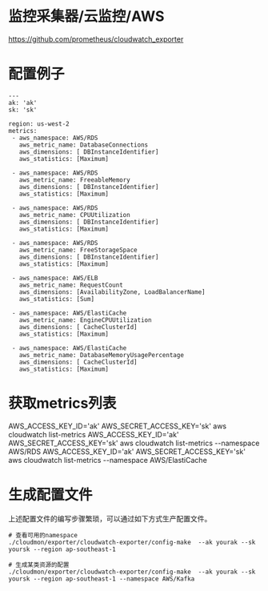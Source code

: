 # 监控采集器/云监控/AWS

https://github.com/prometheus/cloudwatch_exporter

# 配置例子
```
---
ak: 'ak'
sk: 'sk'

region: us-west-2
metrics:
 - aws_namespace: AWS/RDS
   aws_metric_name: DatabaseConnections
   aws_dimensions: [ DBInstanceIdentifier]
   aws_statistics: [Maximum]

 - aws_namespace: AWS/RDS
   aws_metric_name: FreeableMemory
   aws_dimensions: [ DBInstanceIdentifier]
   aws_statistics: [Maximum]

 - aws_namespace: AWS/RDS
   aws_metric_name: CPUUtilization
   aws_dimensions: [ DBInstanceIdentifier]
   aws_statistics: [Maximum]

 - aws_namespace: AWS/RDS
   aws_metric_name: FreeStorageSpace
   aws_dimensions: [ DBInstanceIdentifier]
   aws_statistics: [Maximum]

 - aws_namespace: AWS/ELB
   aws_metric_name: RequestCount
   aws_dimensions: [AvailabilityZone, LoadBalancerName]
   aws_statistics: [Sum]

 - aws_namespace: AWS/ElastiCache
   aws_metric_name: EngineCPUUtilization
   aws_dimensions: [ CacheClusterId]
   aws_statistics: [Maximum]

 - aws_namespace: AWS/ElastiCache
   aws_metric_name: DatabaseMemoryUsagePercentage
   aws_dimensions: [ CacheClusterId]
   aws_statistics: [Maximum]

```
# 获取metrics列表
AWS_ACCESS_KEY_ID='ak' AWS_SECRET_ACCESS_KEY='sk' aws cloudwatch list-metrics
AWS_ACCESS_KEY_ID='ak' AWS_SECRET_ACCESS_KEY='sk' aws cloudwatch list-metrics --namespace AWS/RDS
AWS_ACCESS_KEY_ID='ak' AWS_SECRET_ACCESS_KEY='sk' aws cloudwatch list-metrics --namespace AWS/ElastiCache

# 生成配置文件

上述配置文件的编写步骤繁琐，可以通过如下方式生产配置文件。

```
# 查看可用的namespace
./cloudmon/exporter/cloudwatch-exporter/config-make  --ak yourak --sk yoursk --region ap-southeast-1

# 生成某类资源的配置
./cloudmon/exporter/cloudwatch-exporter/config-make  --ak yourak --sk yoursk --region ap-southeast-1 --namespace AWS/Kafka
```
